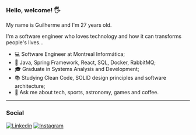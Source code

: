 ### Hello, welcome! 🖐️

My name is Guilherme and I'm 27 years old.

I'm a software engineer who loves technology and how it can transforms people's lives...

-   💻 Software Engineer at Montreal Informática;
-   🚀 Java, Spring Framework, React, SQL, Docker, RabbitMQ;
-   🎓 Graduate in Systems Analysis and Development;
-   📚 Studying Clean Code, SOLID design principles and software architecture;
-   💬 Ask me about tech, sports, astronomy, games and coffee.

--- 

### Social 
[![Linkedin](https://img.shields.io/badge/LinkedIn-0077B5?style=for-the-badge&logo=linkedin&logoColor=white)](https://www.linkedin.com/in/guilherme-cafure/)
[![Instagram](https://img.shields.io/badge/Instagram-E4405F?style=for-the-badge&logo=instagram&logoColor=white)](https://www.instagram.com/gcafure_/)
